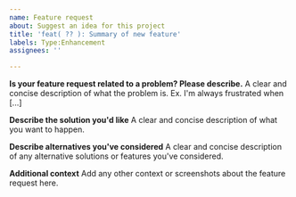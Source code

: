 ```yaml
---
name: Feature request
about: Suggest an idea for this project
title: 'feat( ?? ): Summary of new feature'
labels: Type:Enhancement
assignees: ''

---
```


<!--

Replace `feat` in title summary with any of the following:
* feat
* perf
* refactor
* test

-->

**Is your feature request related to a problem? Please describe.**
A clear and concise description of what the problem is. Ex. I'm always frustrated when [...]

**Describe the solution you'd like**
A clear and concise description of what you want to happen.

**Describe alternatives you've considered**
A clear and concise description of any alternative solutions or features you've considered.

**Additional context**
Add any other context or screenshots about the feature request here.
